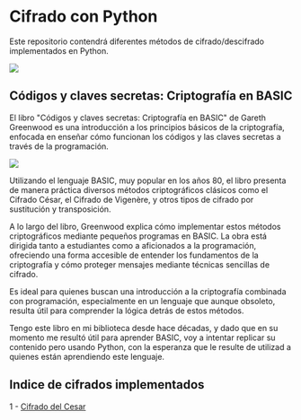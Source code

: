 # Cifrado con Python
Este repositorio contendrá diferentes métodos de cifrado/descifrado implementados en Python.

<span><img src="https://img.shields.io/badge/Python-FFD43B?style=for-the-badge&logo=python&logoColor=blue"/></span>

## Códigos y claves secretas: Criptografía en BASIC

El libro "Códigos y claves secretas: Criptografía en BASIC" de Gareth Greenwood es una introducción a los principios básicos de la criptografía, enfocada en enseñar cómo funcionan los códigos y las claves secretas a través de la programación. 

<span><img src="https://github.com/user-attachments/assets/eb5f6170-69c0-47b2-b0bb-c30b4e12f6ea"/></span>

Utilizando el lenguaje BASIC, muy popular en los años 80, el libro presenta de manera práctica diversos métodos criptográficos clásicos como el Cifrado César, el Cifrado de Vigenère, y otros tipos de cifrado por sustitución y transposición.

A lo largo del libro, Greenwood explica cómo implementar estos métodos criptográficos mediante pequeños programas en BASIC. La obra está dirigida tanto a estudiantes como a aficionados a la programación, ofreciendo una forma accesible de entender los fundamentos de la criptografía y cómo proteger mensajes mediante técnicas sencillas de cifrado.

Es ideal para quienes buscan una introducción a la criptografía combinada con programación, especialmente en un lenguaje que aunque obsoleto, resulta útil para comprender la lógica detrás de estos métodos.

Tengo este libro en mi biblioteca desde hace décadas, y dado que en su momento me resultó útil para aprender BASIC, voy a intentar replicar su contenido pero usando Python, con la esperanza que le resulte de utilizad a quienes están aprendiendo este lenguaje.

## Indice de cifrados implementados

1 - [Cifrado del Cesar](https://github.com/VintaBytes/Cifrado-Con-Python/tree/main/Cesar#readme)

 
